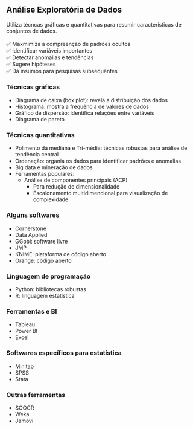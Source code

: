 ## Análise Exploratória de Dados
Utiliza técncas gráficas e quantitativas para resumir características de conjuntos de dados.
<br>
<br>
✅ Maxmimiza a compreenção de padróes ocultos<br>
✅ Identificar variáveis importantes<br>
✅ Detectar anomalias e tendências<br>
✅ Sugere hipóteses<br>
✅ Dá insumos para pesquisas subsequêntes<br>

### Técnicas gráficas
- Diagrama de caixa (box plot): revela a distribuição dos dados
- Histograma: mostra a frequência de valores de dados
- Gráfico de dispersão: identifica relações entre variáveis
- Diagrama de pareto

### Técnicas quantitativas
- Polimento da mediana e Tri-média:  técnicas robustas para análise de tendência central
- Ordenação: organia os dados para identificar padrões e anomalias
- Big data e mineração de dados
- Ferramentas populares:
    - Análise de componentes principais (ACP)
        - Para redução de dimensionalidade
        - Escalonamento multidimencional para visualização de complexidade

### Alguns softwares
- Cornerstone
- Data Applied
- GGobi: software livre
- JMP
- KNIME: plataforma de código aberto
- Orange: código aberto

### Linguagem de programação
- Python: bibliotecas robustas
- R: linguagem estatística

### Ferramentas e BI
- Tableau
- Power BI
- Excel

### Softwares específicos para estatística
- Minitab
- SPSS
- Stata

### Outras ferramentas
- SOOCR
- Weka
- Jamovi